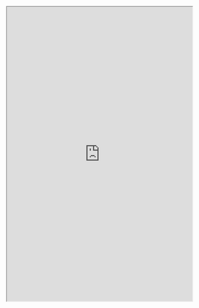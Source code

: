 <iframe width="100%" height="800" src="https://app.Lumi.education/run/B8TUjK" allowfullscreen allow="geolocation *; autoplay; encrypted-media"></iframe>

